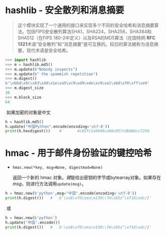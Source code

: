 # hashlib -  安全散列和消息摘要

> ​	这个模块实现了一个通用的接口来实现多个不同的安全哈希和消息摘要算法。包括FIPS安全散列算法SHA1，SHA224，SHA256，SHA384和SHA512（在FIPS 180-2中定义）以及RSA的MD5算法（在因特网 **RFC 1321**术语“安全散列”和“消息摘要”是可互换的。较旧的算法被称为消息摘要。现代术语是安全哈希。

```python
>>> import hashlib
>>> m = hashlib.md5()
>>> m.update(b"Nobody inspects")
>>> m.update(b" the spammish repetition")
>>> m.digest()
b'\xbbd\x9c\x83\xdd\x1e\xa5\xc9\xd9\xde\xc9\xa1\x8d\xf0\xff\xe9'
>>> m.digest_size
16
>>> m.block_size
64
```

​	如果加密的对象是中文

```python
h = hashlib.md5()
h.update("中国Python".encode(encoding='utf-8'))
print(h.hexdigest())	#		4c65fc1a9946ca90c057cdb086cc7250
```







# hmac - 用于邮件身份验证的键控哈希

* `hmac.new(*key, msg=None, digestmod=None)`

  返回一个新的 hmac 对象。*键*是给出密钥的字节或bytearray对象。如果存在*msg*，则进行方法调用`update(msg)`。

```python
h = hmac.new(b'python',msg="中国".encode(encoding='utf-8'))
print(h.digest())	#	b'\xa8\xf0\xea\x130\\7m\xb5z^\xf16\xdc/I'
```

​	或

```python
h = hmac.new(b'python')
h.update('中国'.encode())
print(h.digest())	#	b'\xa8\xf0\xea\x130\\7m\xb5z^\xf16\xdc/I'

```


